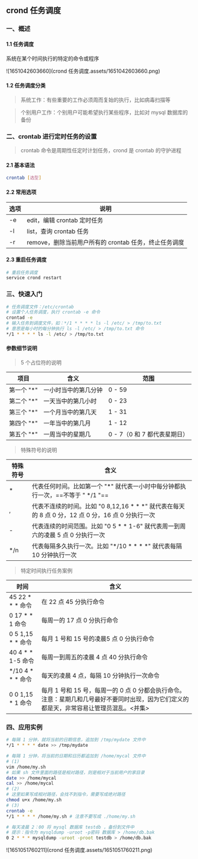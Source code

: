 ## crond 任务调度

### 一、概述

#### 1.1 任务调度

系统在某个时间执行的特定的命令或程序

![1651042603660](crond 任务调度.assets/1651042603660.png)

#### 1.2 任务调度分类

> 系统工作：有些重要的工作必须周而复始的执行，比如病毒扫描等

> 个别用户工作：个别用户可能希望执行某些程序，比如对 mysql 数据库的备份



### 二、crontab 进行定时任务的设置

> crontab 命令是周期性任定时计划任务，crond 是 crontab 的守护进程

#### 2.1 基本语法

```bash
crontab [选型]
```



#### 2.2 常用选项

| 选项 | 说明                                                  |
| ---- | ----------------------------------------------------- |
| -e   | edit，编辑 crontab 定时任务                           |
| -l   | list，查询 crontab 任务                               |
| -r   | remove，删除当前用户所有的 crontab 任务，终止任务调度 |



#### 2.3 重启任务调度

```bash
# 重启任务调度
service crond restart
```





### 三、快速入门

```bash
# 任务调度文件：/etc/crontab
# 设置个人任务调度，执行 crontab -e 命令
crontad -e
# 输入任务到调度文件，如：*/1 * * * * ls -l /etc/ > /tmp/to.txt
# 意思是每小时的每分钟执行 ls -l /etc/ > /tmp/to.txt 命令
*/1 * * * * ls -l /etc/ > /tmp/to.txt
```



#### 参数细节说明

> 5 个占位符的说明

| 项目       | 含义                 | 范围                         |
| ---------- | -------------------- | ---------------------------- |
| 第一个 "*" | 一小时当中的第几分钟 | 0 - 59                       |
| 第二个 "*" | 一天当中的第几小时   | 0 - 23                       |
| 第三个 "*" | 一个月当中的第几天   | 1 - 31                       |
| 第四个 "*" | 一年当中的第几月     | 1 - 12                       |
| 第五个 "*" | 一周当中的星期几     | 0 - 7（0 和 7 都代表星期日） |



> 特殊符号的说明

| 特殊符号 | 含义                                                         |
| -------- | ------------------------------------------------------------ |
| *        | 代表任何时间。比如第一个 "*" 就代表一小时中每分钟都执行一次，==不等于 " */1 "== |
| ,        | 代表不连续的时间。比如 "0 8,12,16 * * *" 就代表在每天的 8 点 0 分，12 点 0 分，16 点 0 分执行一次 |
| -        | 代表连续的时间范围。比如 "0 5 * * 1-6" 就代表周一到周六的凌晨 5 点 0 分执行一次 |
| */n      | 代表每隔多久执行一次。比如 "*/10 * * * *" 就代表每隔 10 分钟执行一次 |



> 特定时间执行任务案例

| 时间              | 含义                                                         |
| ----------------- | ------------------------------------------------------------ |
| 45 22 * * * 命令  | 在 22 点 45 分执行命令                                       |
| 0 17 * * 1 命令   | 每周一的 17 点 0 分执行命令                                  |
| 0 5 1,15 * * 命令 | 每月 1 号和 15 号的凌晨5 点 0 分执行命令                     |
| 40 4 * * 1-5 命令 | 每周一到周五的凌晨 4 点 40 分执行命令                        |
| */10 4 * * * 命令 | 每天的凌晨 4 点，每隔 10 分钟执行一次命令                    |
| 0 0 1,15 * 1 命令 | 每月 1 号和 15 号，每周一的 0 点 0 分都会执行命令。注意：星期几和几号最好不要同时出现，因为它们定义的都是天，非常容易让管理员混乱。<并集> |



### 四、应用实例

```bash
# 每隔 1 分钟，就将当前的日期信息，追加到 /tmp/mydate 文件中
*/1 * * * * date >> /tmp/mydate

# 每隔 1 分钟，将当前的日期和日历都追加到 /home/mycal 文件中
# (1)
vim /home/my.sh
# 如果 sh 文件里面的路径是相对路径，则是相对于当前用户的家目录
date >> /home/mycal
cal >> /home/mycal
# (2)
# 这里如果写成相对路径，会找不到指令，需要写成绝对路径
chmod u+x /home/my.sh
# (3)
crontab -e
*/1 * * * * /home/my.sh # 注意不要写成 ./home/my.sh

# 每天凌晨 2：00 将 mysql 数据库 testdb ，备份到文件中
# 提示：指令为 mysqldump -uroot -p密码 数据库 > /home/db.bak
0 2 * * * mysqldump -uroot -proot testdb > /home/db.bak
```



![1651051760211](crond 任务调度.assets/1651051760211.png)



































































